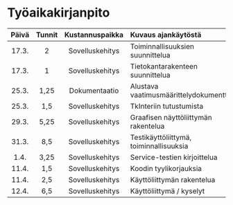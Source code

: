 # Työaikakirjanpito 

| Päivä | Tunnit | Kustannuspaikka | Kuvaus ajankäytöstä                    |
|:-----:|:--------------------:|:---------------:|:-------------------------|
| 17.3. | 2      | Sovelluskehitys | Toiminnallisuuksien suunnittelua |
| 17.3. | 1      | Sovelluskehitys | Tietokantarakenteen suunnittelua |
| 25.3. | 1,25   | Dokumentaatio   | Alustava vaatimusmäärittelydokumentti |
| 25.3. | 1,5    | Sovelluskehitys | TkInteriin tutustumista |
| 29.3. | 5,25   | Sovelluskehitys | Graafisen näyttöliittymän rakentelua |
| 31.3. | 8,5    | Sovelluskehitys | Testikäyttöliittymä, toiminnallisuuksia |
| 1.4.  | 3,25   | Sovelluskehitys | Service-testien kirjoittelua |
| 11.4. | 1,5    | Sovelluskehitys | Koodin tyylikorjauksia |
| 11.4. | 2,5    | Sovelluskehitys | Käyttöliittymän rakentelua |
| 12.4. | 6,5    | Sovelluskehitys | Käyttöliittymä / kyselyt |
 
